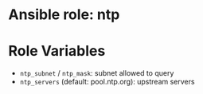 # Ansible role: ntp

# Role Variables
+ `ntp_subnet` / `ntp_mask`: subnet allowed to query
+ `ntp_servers` (default: pool.ntp.org): upstream servers

